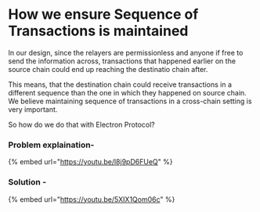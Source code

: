 # How we ensure Sequence of Transactions is maintained

In our design, since the relayers are permissionless and anyone if free to send the information across, transactions that happened earlier on the source chain could end up reaching the destinatio chain after.

This means, that the destination chain could receive transactions in a different sequence than the one in which they happened on source chain. We believe maintaining sequence of transactions in a cross-chain setting is very important.

So how do we do that with Electron Protocol?

### Problem explaination-&#x20;

{% embed url="https://youtu.be/l8j9pD6FUeQ" %}

### Solution -&#x20;

{% embed url="https://youtu.be/5XIX1Qom06c" %}



